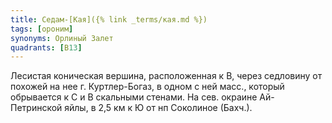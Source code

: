 ```yaml
---
title: Седам-[Кая]({% link _terms/кая.md %})
tags: [ороним]
synonyms: Орлиный Залет
quadrants: [В13]
---
```


Лесистая коническая вершина, расположенная к В, через седловину от похожей на
нее г. Куртлер-Богаз, в одном с ней масс., который обрывается к С и В скальными
стенами. На сев. окраине Ай-Петринской яйлы, в 2,5 км к Ю от нп Соколиное
(Бахч.).
